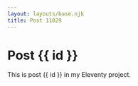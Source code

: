 ```yaml
---
layout: layouts/base.njk
title: Post 11029
---
```


# Post {{ id }}

This is post {{ id }} in my Eleventy project.
